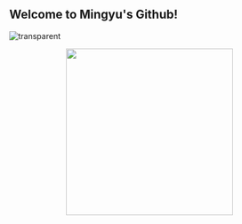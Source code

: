 ## Welcome to Mingyu's Github!
![transparent](https://capsule-render.vercel.app/api?type=transparent&fontColor=703ee5&text=Welcome%20to%20Mingyu's%20Github%20!&height=150&fontSize=60&desc=누추한%20곳에%20귀한%20분이..!&descAlignY=75&descAlign=90)
  
<div align='center'>
  <img src="https://github.com/ymg5218/ymg5218/assets/87100737/7e9105d2-dd63-4056-ad57-bd0302bac2c5" width = 300 height = 300>
</div>

<!--
**ymg5218/ymg5218** is a ✨ _special_ ✨ repository because its `README.md` (this file) appears on your GitHub profile.

Here are some ideas to get you started:

- 🔭 I’m currently working on ...
- 🌱 I’m currently learning ...
- 👯 I’m looking to collaborate on ...
- 🤔 I’m looking for help with ...
- 💬 Ask me about ...
- 📫 How to reach me: ...
- 😄 Pronouns: ...
- ⚡ Fun fact: ...
-->
